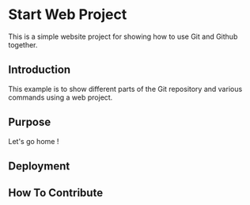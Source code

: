 # Start Web Project

This is a simple website project for
showing how to use Git and Github together.

## Introduction

This example is to show different parts 
of the Git repository and various commands 
using a web project.

## Purpose

Let's go home !

## Deployment

## How To Contribute
 
